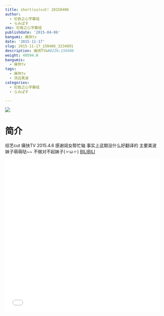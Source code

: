 ```yaml
---
title: short(su)cut! 20150406
author:
  - 伦敦之心字幕组
  - らみぱす
zmz: 伦敦之心字幕组
publishdate: '2015-04-06'
bangumi: 痛快tv
date: '2015-11-17'
slug: 2015-11-17_150406_3234091
description: 痛快TV&#8226;150406
weight: 49594.0
bangumis:
  - 痛快tv
tags:
  - 痛快tv
  - 滨边美波
categories:
  - 伦敦之心字幕组
  - らみぱす

---
```

![](https://i.imgur.com/cAw6btP.png)
# 简介  
综艺cut 痛快TV 2015.4.6 感谢闺女帮忙轴  事实上这期没什么好翻译的   主要美波妹子萌萌哒~~  不做对不起妹子(〃ω〃)
  [BILIBILI](https://www.bilibili.com/video/av3234091/)

<div class="vcontainer">  <iframe class='video' src="//www.bilibili.com/html/html5player.html?cid=NA&aid=3234091" width="100%" height="500" frameborder="0" allowfullscreen="allowfullscreen"></iframe></div>
